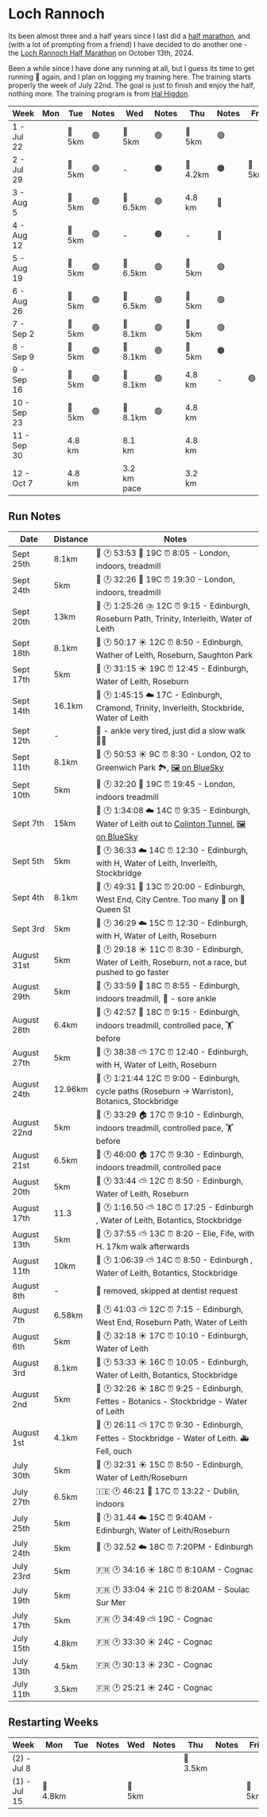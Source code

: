 # Loch Rannoch

Its been almost three and a half years since I last did a [half marathon](https://x.com/fintanr/status/1366002001054736386), and (with a lot of prompting from a friend) I have decided to do another one - the [Loch Rannoch Half Marathon](https://runnation.co.uk/r/rannochhalfmarathon2024) on October 13th, 2024. 

Been a while since I have done any running at all, but I guess its time to get running 🏃 again, and I plan on logging my training here. The training starts properly the week of July 22nd. The goal is just to finish and enjoy the half, nothing more. The training program is from [Hal Higdon](https://www.halhigdon.com/training-programs/half-marathon-training/novice-2-half-marathon/).  

| Week | Mon  | Tue    | Notes | Wed    | Notes | Thu    | Notes | Fri  | Sat    | Notes | Sun |
|-------------------|------|--------|-------|--------|-------|--------|-------|------|--------|-------|-----|
| 1 - Jul 22        |  | 🏃 5km | 🟢      | 🏃 5km | 🟢      | 🏃 5km | 🟢      |  | 🏃 6.5km | 🟢      |     |
| 2 - Jul 29        |  | 🏃 5km | 🟢      | -|   🟠    | 🏃4.2km  |   🟠    | 🏃 5km  | 🏃 8.1km |  🟢     |     |
| 3 - Aug 5         |  | 🏃 5km | 🟢      | 🏃 6.5km |  🟢     | 4.8 km | 🔴     | | ▶️ Sun |    🟢   |   🏃 10km  |
| 4 - Aug 12        |  | 🏃 5km | 🟢      | -|   🟠    | - |  🔴     | | 🏃 11.3 km|    🟢   |     |
| 5 - Aug 19        |  | 🏃 5km | 🟢      | 🏃 6.5km | 🟢       | 🏃 5km |  🟢     | | 🏃 12.9km| 🟢      |     |
| 6 - Aug 26        |  | 🏃 5km | 🟢      | 🏃 6.5km | 🟢      | 🏃 5km |  🟢     | | 🏃 5km | 🟢 🏅      |     |
| 7 - Sep 2         |  | 🏃 5km | 🟢      | 🏃 8.1km | 🟢      | 🏃 5km | 🟢      | | 🏃 15km|  🟢     |     |
| 8 - Sep 9         |  | 🏃 5km | 🟢      | 🏃 8.1km | 🟢      | 🚶 5km | 🟠      | | 🏃 16.1km| 🟢      |     |
| 9 - Sep 16        |  | 🏃 5km | 🟢      | 🏃 8.1km | 🟢      | 4.8 km |  -     | 🟢 | 🏃 13km |  ◀️ Fri     |     |
| 10 - Sep 23       |  | 🏃 5km | 🟢      | 🏃 8.1km | 🟢      | 4.8 km |       | | 17.7 km|       |     |
| 11 - Sep 30       |  | 4.8 km |       | 8.1 km |       | 4.8 km |       | | 19.3 km|       |     |
| 12 - Oct 7        |  | 4.8 km |       | 3.2 km pace|       | 3.2 km |       |  | -   |       | Half    |


## Run Notes

| Date | Distance | Notes |
|---|---|---|
| Sept 25th | 8.1km | 🏴󠁧󠁢󠁥󠁮󠁧󠁿 🕐 53:53 🏨 19C ⏰ 8:05 - London, indoors, treadmill |
| Sept 24th | 5km | 🏴󠁧󠁢󠁥󠁮󠁧󠁿 🕐 32:26 🏨 19C ⏰ 19:30 - London, indoors, treadmill |
| Sept 20th | 13km | 🏴󠁧󠁢󠁳󠁣󠁴󠁿 🕐 1:25:26 ⛈️ 12C ⏰ 9:15 - Edinburgh, Roseburn Path, Trinity, Interleith, Water of Leith |
| Sept 18th | 8.1km | 🏴󠁧󠁢󠁳󠁣󠁴󠁿 🕐 50:17 ☀️ 12C ⏰ 8:50 - Edinburgh, Wather of Leith, Roseburn, Saughton Park |
| Sept 17th | 5km | 🏴󠁧󠁢󠁳󠁣󠁴󠁿 🕐 31:15 ☀️ 19C ⏰ 12:45 - Edinburgh, Water of Leith, Roseburn |
| Sept 14th | 16.1km | 🏴󠁧󠁢󠁳󠁣󠁴󠁿 🕐 1:45:15 ☁️ 17C - Edinburgh, Cramond, Trinity, Inverleith, Stockbride, Water of Leith |
| Sept 12th | - | 🏴󠁧󠁢󠁳󠁣󠁴󠁿 - ankle very tired, just did a slow walk 🚶‍♂️ |
| Sept 11th | 8.1km | 🏴󠁧󠁢󠁥󠁮󠁧󠁿 🕐 50:53 ☀️ 9C ⏰ 8:30 - London, O2 to Greenwich Park 🏞️, [🖼️ on BlueSky](https://bsky.app/profile/fintanr.bsky.social/post/3l3ukpz54ak2q) |
| Sept 10th | 5km | 🏴󠁧󠁢󠁥󠁮󠁧󠁿 🕐 32:20 🏨 19C ⏰ 19:45 - London, indoors treadmill |
| Sept 7th | 15km | 🏴󠁧󠁢󠁳󠁣󠁴󠁿 🕐 1:34:08 ☁️ 14C ⏰ 9:35 - Edinburgh, Water of Leith out to [Colinton Tunnel](https://www.colintontunnel.org.uk/), [🖼️ on BlueSky](https://bsky.app/profile/fintanr.bsky.social/post/3l3ktb6tsem2i) | 
| Sept 5th | 5km |  🏴󠁧󠁢󠁳󠁣󠁴󠁿 🕐 36:33 ☁️ 14C ⏰ 12:30 - Edinburgh,  with H, Water of Leith, Inverleith, Stockbridge |
| Sept 4th | 8.1km | 🏴󠁧󠁢󠁳󠁣󠁴󠁿 🕐 49:31 🌃 13C ⏰ 20:00 - Edinburgh, West End, City Centre. Too many 🚦 on 👑 Queen St |
| Sept 3rd | 5km | 🏴󠁧󠁢󠁳󠁣󠁴󠁿 🕐 36:29 ☁️ 15C ⏰ 12:30 - Edinburgh,  with H, Water of Leith, Roseburn |
| August 31st | 5km | 🏴󠁧󠁢󠁳󠁣󠁴󠁿 🕐 29:18 ☀️ 11C ⏰ 8:30 - Edinburgh, Water of Leith, Roseburn, not a race, but pushed to go faster |
| August 29th | 5km | 🏴󠁧󠁢󠁳󠁣󠁴󠁿 🕐 33:59 🏨 18C ⏰ 8:55 - Edinburgh, indoors treadmill, 🩼 - sore ankle |
| August 28th | 6.4km | 🏴󠁧󠁢󠁳󠁣󠁴󠁿 🕐 42:57 🏨 18C ⏰ 9:15 - Edinburgh, indoors treadmill, controlled pace, 🏋️ before |
| August 27th | 5km | 🏴󠁧󠁢󠁳󠁣󠁴󠁿 🕐 38:38 ⛅ 17C ⏰ 12:40 - Edinburgh,  with H, Water of Leith, Roseburn |
| August 24th | 12.96km | 🏴󠁧󠁢󠁳󠁣󠁴󠁿 🕐 1:21:44 12C ⏰ 9:00 - Edinburgh, cycle paths (Roseburn -> Warriston), Botanics, Stockbridge |
| August 22nd | 5km | 🏴󠁧󠁢󠁳󠁣󠁴󠁿 🕐 33:29 🏠 17C ⏰ 9:10 - Edinburgh, indoors treadmill, controlled pace, 🏋️ before |
| August 21st | 6.5km | 🏴󠁧󠁢󠁳󠁣󠁴󠁿 🕐 46:00 🏠 17C ⏰ 9:30 - Edinburgh, indoors treadmill, controlled pace |
| August 20th | 5km | 🏴󠁧󠁢󠁳󠁣󠁴󠁿 🕐 33:44 ⛅ 12C ⏰ 8:50 - Edinburgh, Water of Leith, Roseburn |
| August 17th | 11.3 | 🏴󠁧󠁢󠁳󠁣󠁴󠁿 🕐 1:16.50 ⛅ 18C ⏰ 17:25 - Edinburgh , Water of Leith, Botantics, Stockbridge |
| August 13th | 5km | 🏴󠁧󠁢󠁳󠁣󠁴󠁿 🕐 37:55 ⛅ 13C ⏰ 8:20 - Elie, Fife, with H. 17km walk afterwards |
| August 11th | 10km | 🏴󠁧󠁢󠁳󠁣󠁴󠁿 🕐 1:06:39 ⛅ 14C ⏰ 8:50 - Edinburgh , Water of Leith, Botantics, Stockbridge |
| August 8th | - | 🦷 removed, skipped at dentist request |
| August 7th | 6.58km | 🏴󠁧󠁢󠁳󠁣󠁴󠁿 🕐 41:03 ⛅ 12C ⏰ 7:15 - Edinburgh, West End, Roseburn Path, Water of Leith |
| August 6th | 5km | 🏴󠁧󠁢󠁳󠁣󠁴󠁿 🕐 32:18 ☀️ 17C ⏰ 10:10 - Edinburgh, Water of Leith |
| August 3rd | 8.1km | 🏴󠁧󠁢󠁳󠁣󠁴󠁿 🕐 53:33 ☀️ 16C ⏰ 10:05 - Edinburgh, Water of Leith, Botantics, Stockbridge | 
| August 2nd | 5km | 🏴󠁧󠁢󠁳󠁣󠁴󠁿 🕐 32:26 ☀️ 18C ⏰ 9:25 - Edinburgh, Fettes - Botanics - Stockbridge - Water of Leith |
| August 1st | 4.1km | 🏴󠁧󠁢󠁳󠁣󠁴󠁿 🕐 26:11 ⛅ 17C ⏰ 9:30 - Edinburgh, Fettes - Stockbridge - Water of Leith. 🚑 Fell, ouch |
| July 30th | 5km | 🏴󠁧󠁢󠁳󠁣󠁴󠁿 🕐 32:31 ☀️ 15C ⏰ 8:50 - Edinburgh, Water of Leith/Roseburn | 
| July 27th | 6.5km | 🇮🇪 🕐 46:21 🏨 17C ⏰ 13:22 - Dublin, indoors |
| July 25th | 5km | 🏴󠁧󠁢󠁳󠁣󠁴󠁿 🕐 31.44 ☁️ 15C ⏰ 9:40AM - Edinburgh, Water of Leith/Roseburn |
| July 24th | 5km | 🏴󠁧󠁢󠁳󠁣󠁴󠁿 🕐 32.52 ☁️ 18C ⏰ 7:20PM - Edinburgh |
| July 23rd | 5km | 🇫🇷 🕐 34:16 ☀️ 18C ⏰ 8:10AM - Cognac |
| July 19th | 5km | 🇫🇷 🕐 33:04 ☀️ 21C ⏰ 8:20AM - Soulac Sur Mer |
| July 17th | 5km | 🇫🇷 🕐 34:49 ⛅ 19C - Cognac|
| July 15th | 4.8km | 🇫🇷 🕐 33:30 ☀️ 24C - Cognac |
| July 13th | 4.5km | 🇫🇷 🕐 30:13 ☀️ 23C - Cognac |
| July 11th | 3.5km | 🇫🇷 🕐 25:21 ☀️ 24C - Cognac |

## Restarting Weeks

| Week | Mon  | Tue    | Notes | Wed    | Notes | Thu    | Notes | Fri  | Sat    | Notes | Sun |
|-------------------|------|--------|-------|--------|-------|--------|-------|------|--------|-------|-----|
| (2) - Jul 8        |  |  |       |  |       | 🏃 3.5km  |     |  | 🏃 4.5km |       |     |
| (1) - Jul 15        | 🏃 4.8km | |       | 🏃 5km |       |  |       | 🏃 5km |  |       |     |
